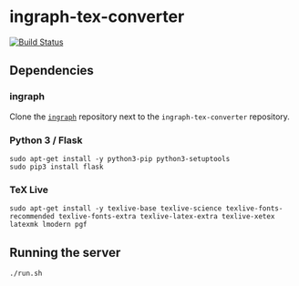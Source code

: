 # ingraph-tex-converter

[![Build Status](https://travis-ci.org/FTSRG/ingraph-tex-converter.svg?branch=master)](https://travis-ci.org/FTSRG/ingraph-tex-converter)

## Dependencies

### ingraph

Clone the [`ingraph`](https://github.com/FTSRG/ingraph) repository next to the `ingraph-tex-converter` repository.

### Python 3 / Flask

```
sudo apt-get install -y python3-pip python3-setuptools
sudo pip3 install flask
```

### TeX Live

```
sudo apt-get install -y texlive-base texlive-science texlive-fonts-recommended texlive-fonts-extra texlive-latex-extra texlive-xetex latexmk lmodern pgf
```

## Running the server

```
./run.sh
```
